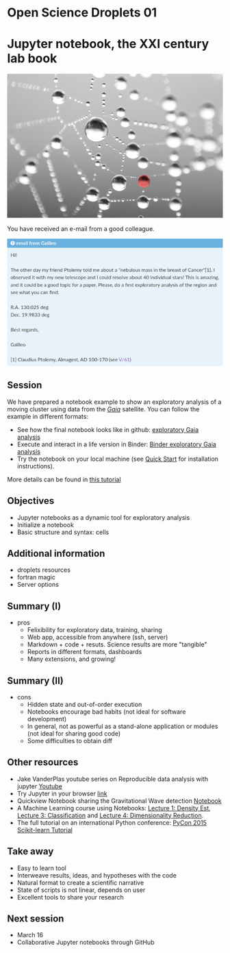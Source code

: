# Open Science Droplets 01
# Jupyter notebook, the XXI century lab book

![](water_droplets_01.png)

You have received an e-mail from a good colleague.

![](email_galileo1.png)

## Session

We have prepared a notebook example to show an exploratory analysis of a moving cluster using data from the *[Gaia](https://sci.esa.int/web/gaia)* satellite. You can follow the example in different formats:

- See how the final notebook looks like in github: [exploratory Gaia analysis](https://github.com/spsrc/droplets/blob/master/gaia_exploratory/jupyter_exploratory.ipynb)
- Execute and interact in a life version in Binder: [Binder exploratory Gaia analysis](https://mybinder.org/v2/gh/spsrc/droplets/master?filepath=gaia_exploratory%2Fjupyter_exploratory.ipynb)
- Try the notebook on your local machine (see [Quick Start](https://droplets-spsrc.readthedocs.io/quickstart/) for installation instructions).

More details can be found in [this tutorial](https://droplets-spsrc.readthedocs.io/jupyter/)


## Objectives

- Jupyter notebooks as a dynamic tool for exploratory analysis
- Initialize a notebook
- Basic structure and syntax: cells

## Additional information
- droplets resources
- fortran magic
- Server options

## Summary (I)
- pros
  - Felixibility for exploratory data, training, sharing
  - Web app, accessible from anywhere (ssh, server)
  - Markdown + code + resuts. Science results are more "tangible"
  - Reports in different formats, dashboards
  - Many extensions, and growing!

## Summary (II)
- cons
  - Hidden state and out-of-order execution
  - Notebooks encourage bad habits (not ideal for software development)
  - In general, not as powerful as a stand-alone application or modules (not ideal for sharing good code)
  - Some difficulties to obtain diff

## Other resources

- Jake VanderPlas youtube series on Reproducible data analysis with jupyter [Youtube](https://www.youtube.com/playlist?list=PLYCpMb24GpOC704uO9svUrihl-HY1tTJJ)
- Try Jupyter in your browser [link](https://jupyter.org/try)
- Quickview Notebook sharing the Gravitational Wave detection [Notebook](https://github.com/losc-tutorial/quickview/blob/master/index.ipynb)
- A Machine Learning course using Notebooks: [Lecture 1: Density Est](https://github.com/carmensg/IAA_School2019/blob/master/lectures/Day3-ZeljkoIvezic/notebooks/density_estimation.ipynb), [Lecture 3: Classification](https://github.com/carmensg/IAA_School2019/blob/master/lectures/Day3-ZeljkoIvezic/notebooks/classification.ipynb) and [Lecture 4: Dimensionality Reduction](https://github.com/carmensg/IAA_School2019/blob/master/lectures/Day3-ZeljkoIvezic/notebooks/dimensionality_reduction.ipynb).
- The full tutorial on an international Python conference: [PyCon 2015 Scikit-learn Tutorial](https://github.com/jakevdp/sklearn_pycon2015)

## Take away

- Easy to learn tool
- Interweave results, ideas, and hypotheses with the code
- Natural format to create a scientific narrative
- State of scripts is not linear, depends on user
- Excellent tools to share your research

##  Next session

- March 16  
- Collaborative Jupyter notebooks through GitHub
